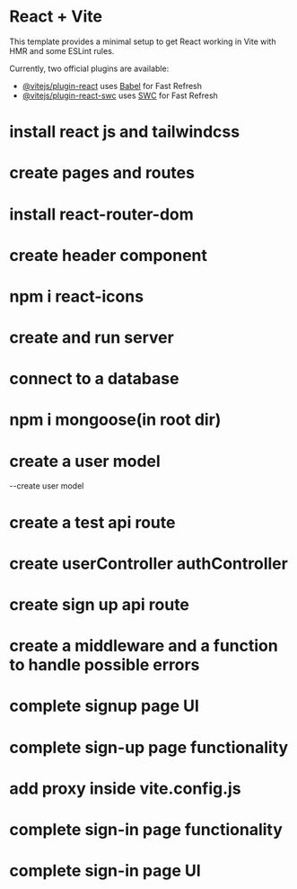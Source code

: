 # React + Vite

This template provides a minimal setup to get React working in Vite with HMR and some ESLint rules.

Currently, two official plugins are available:

- [@vitejs/plugin-react](https://github.com/vitejs/vite-plugin-react/blob/main/packages/plugin-react/README.md) uses [Babel](https://babeljs.io/) for Fast Refresh
- [@vitejs/plugin-react-swc](https://github.com/vitejs/vite-plugin-react-swc) uses [SWC](https://swc.rs/) for Fast Refresh



# install react js and tailwindcss
# create pages and routes
# install react-router-dom
# create header component
# npm i react-icons
# create and run server
# connect to a database
# npm i mongoose(in root dir)
# create a user model
 --create user model
# create a test api route
# create userController authController
# create sign up api route
# create a middleware and a function to handle possible errors
# complete signup page UI
# complete sign-up page functionality
# add proxy inside vite.config.js
# complete sign-in page functionality
# complete sign-in page UI




